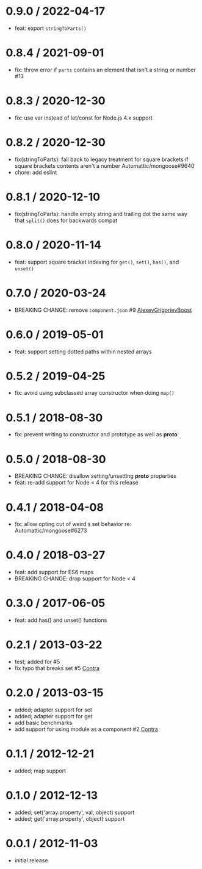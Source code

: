 0.9.0 / 2022-04-17
==================

* feat: export `stringToParts()`

0.8.4 / 2021-09-01
==================

* fix: throw error if `parts` contains an element that isn't a string or number #13

0.8.3 / 2020-12-30
==================

* fix: use var instead of let/const for Node.js 4.x support

0.8.2 / 2020-12-30
==================

* fix(stringToParts): fall back to legacy treatment for square brackets if square brackets contents aren't a number
  Automattic/mongoose#9640
* chore: add eslint

0.8.1 / 2020-12-10
==================

* fix(stringToParts): handle empty string and trailing dot the same way that `split()` does for backwards compat

0.8.0 / 2020-11-14
==================

* feat: support square bracket indexing for `get()`, `set()`, `has()`, and `unset()`

0.7.0 / 2020-03-24
==================

* BREAKING CHANGE: remove `component.json` #9 [AlexeyGrigorievBoost](https://github.com/AlexeyGrigorievBoost)

0.6.0 / 2019-05-01
==================

* feat: support setting dotted paths within nested arrays

0.5.2 / 2019-04-25
==================

* fix: avoid using subclassed array constructor when doing `map()`

0.5.1 / 2018-08-30
==================

* fix: prevent writing to constructor and prototype as well as __proto__

0.5.0 / 2018-08-30
==================

* BREAKING CHANGE: disallow setting/unsetting __proto__ properties
* feat: re-add support for Node < 4 for this release

0.4.1 / 2018-04-08
==================

* fix: allow opting out of weird `$` set behavior re: Automattic/mongoose#6273

0.4.0 / 2018-03-27
==================

* feat: add support for ES6 maps
* BREAKING CHANGE: drop support for Node < 4

0.3.0 / 2017-06-05
==================

* feat: add has() and unset() functions

0.2.1 / 2013-03-22
==================

* test; added for #5
* fix typo that breaks set #5 [Contra](https://github.com/Contra)

0.2.0 / 2013-03-15
==================

* added; adapter support for set
* added; adapter support for get
* add basic benchmarks
* add support for using module as a component #2 [Contra](https://github.com/Contra)

0.1.1 / 2012-12-21
==================

* added; map support

0.1.0 / 2012-12-13
==================

* added; set('array.property', val, object) support
* added; get('array.property', object) support

0.0.1 / 2012-11-03
==================

* initial release
